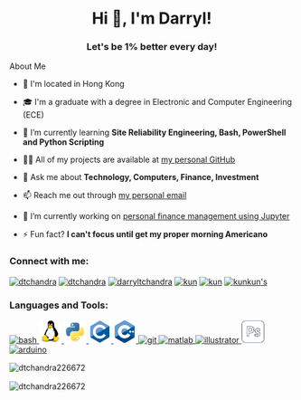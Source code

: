 <h1 align="center">Hi 👋, I'm Darryl!</h1>
<h3 align="center">Let's be 1% better every day!</h3>

About Me

- 🌃 I'm located in Hong Kong

- 🎓 I'm a graduate with a degree in Electronic and Computer Engineering (ECE)

- 🌱 I’m currently learning **Site Reliability Engineering, Bash, PowerShell and Python Scripting**

- 👨‍💻 All of my projects are available at [my personal GitHub](https://github.com/dtchandra226672/)

- 💬 Ask me about **Technology, Computers, Finance, Investment**

- 📫 Reach me out through [my personal email](mailto:dtchandra@connect.ust.hk)

- 🔭 I’m currently working on [personal finance management using Jupyter](https://github.com/dtchandra226672/personal-finance-ipynb)

- ⚡ Fun fact? **I can't focus until get my proper morning Americano**

<h3 align="left">Connect with me:</h3>
<p align="left">
<a href="https://github.com/dtchandra226672" target="blank"><img align="center" src="https://raw.githubusercontent.com/rahuldkjain/github-profile-readme-generator/master/src/images/icons/Social/github.svg" alt="dtchandra" height="30" width="40" /></a>
<a href="https://linkedin.com/in/in/dtchandra" target="blank"><img align="center" src="https://raw.githubusercontent.com/rahuldkjain/github-profile-readme-generator/master/src/images/icons/Social/linked-in-alt.svg" alt="dtchandra" height="30" width="40" /></a>
<a href="https://instagram.com/ig/darryltchandra" target="blank"><img align="center" src="https://raw.githubusercontent.com/rahuldkjain/github-profile-readme-generator/master/src/images/icons/Social/instagram.svg" alt="darryltchandra" height="30" width="40" /></a>
<a href="https://twitter.com/kunkunshark" target="blank"><img align="center" src="https://raw.githubusercontent.com/rahuldkjain/github-profile-readme-generator/master/src/images/icons/Social/twitter.svg" alt="kun" height="30" width="40" /></a>
<a href="https://instagram.com/kunkunshark" target="blank"><img align="center" src="https://raw.githubusercontent.com/rahuldkjain/github-profile-readme-generator/master/src/images/icons/Social/instagram.svg" alt="kun" height="30" width="40" /></a>
<a href="https://discord.gg/bJJauA88TY" target="blank"><img align="center" src="https://raw.githubusercontent.com/rahuldkjain/github-profile-readme-generator/master/src/images/icons/Social/discord.svg" alt="kunkun's" height="30" width="40" /></a>
</p>

<h3 align="left">Languages and Tools:</h3>
<p align="left"> 
<a href="https://www.gnu.org/software/bash/" target="_blank" rel="noreferrer"> <img src="https://www.vectorlogo.zone/logos/gnu_bash/gnu_bash-icon.svg" alt="bash" width="40" height="40"/> </a><a href="https://www.linux.org/" target="_blank" rel="noreferrer"> <img src="https://raw.githubusercontent.com/devicons/devicon/master/icons/linux/linux-original.svg" alt="linux" width="40" height="40"/> </a><a href="https://www.python.org" target="_blank" rel="noreferrer"> <img src="https://raw.githubusercontent.com/devicons/devicon/master/icons/python/python-original.svg" alt="python" width="40" height="40"/> </a><a href="https://www.cprogramming.com/" target="_blank" rel="noreferrer"> <img src="https://raw.githubusercontent.com/devicons/devicon/master/icons/c/c-original.svg" alt="c" width="40" height="40"/> </a> <a href="https://www.w3schools.com/cpp/" target="_blank" rel="noreferrer"> <img src="https://raw.githubusercontent.com/devicons/devicon/master/icons/cplusplus/cplusplus-original.svg" alt="cplusplus" width="40" height="40"/> </a> <a href="https://git-scm.com/" target="_blank" rel="noreferrer"> <img src="https://www.vectorlogo.zone/logos/git-scm/git-scm-icon.svg" alt="git" width="40" height="40"/> </a> <a href="https://www.mathworks.com/" target="_blank" rel="noreferrer"> <img src="https://upload.wikimedia.org/wikipedia/commons/2/21/Matlab_Logo.png" alt="matlab" width="40" height="40"/> </a><a href="https://www.adobe.com/in/products/illustrator.html" target="_blank" rel="noreferrer"> <img src="https://www.vectorlogo.zone/logos/adobe_illustrator/adobe_illustrator-icon.svg" alt="illustrator" width="40" height="40"/> </a><a href="https://www.photoshop.com/en" target="_blank" rel="noreferrer"> <img src="https://raw.githubusercontent.com/devicons/devicon/master/icons/photoshop/photoshop-line.svg" alt="photoshop" width="40" height="40"/></a> <a href="https://www.arduino.cc/" target="_blank" rel="noreferrer"> <img src="https://cdn.worldvectorlogo.com/logos/arduino-1.svg" alt="arduino" width="40" height="40"/> </a></p>

<p><img align="center" src="https://github-readme-stats.vercel.app/api/top-langs?username=dtchandra226672&show_icons=true&locale=en&layout=compact" alt="dtchandra226672" /></p>

<p><img align="center" src="https://github-readme-streak-stats.herokuapp.com/?user=dtchandra226672&" alt="dtchandra226672" /></p>
